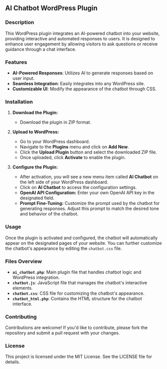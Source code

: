 
## AI Chatbot WordPress Plugin

### Description

This WordPress plugin integrates an AI-powered chatbot into your website, providing interactive and automated responses to users. It is designed to enhance user engagement by allowing visitors to ask questions or receive guidance through a chat interface.

### Features

- **AI-Powered Responses**: Utilizes AI to generate responses based on user input.
- **Seamless Integration**: Easily integrates into any WordPress site.
- **Customizable UI**: Modify the appearance of the chatbot through CSS.

### Installation

1. **Download the Plugin:**
   - Download the plugin in ZIP format.

2. **Upload to WordPress:**
   - Go to your WordPress dashboard.
   - Navigate to the **Plugins** menu and click on **Add New**.
   - Click the **Upload Plugin** button and select the downloaded ZIP file.
   - Once uploaded, click **Activate** to enable the plugin.

3. **Configure the Plugin:**
   - After activation, you will see a new menu item called **AI Chatbot** on the left side of your WordPress dashboard.
   - Click on **AI Chatbot** to access the configuration settings.
   - **OpenAI API Configuration:** Enter your own OpenAI API key in the designated field.
   - **Prompt Fine-Tuning:** Customize the prompt used by the chatbot for generating responses. Adjust this prompt to match the desired tone and behavior of the chatbot.

### Usage

Once the plugin is activated and configured, the chatbot will automatically appear on the designated pages of your website. You can further customize the chatbot's appearance by editing the `chatbot.css` file.

### Files Overview

- **`ai_chatbot.php`**: Main plugin file that handles chatbot logic and WordPress integration.
- **`chatbot.js`**: JavaScript file that manages the chatbot's interactive elements.
- **`chatbot.css`**: CSS file for customizing the chatbot's appearance.
- **`chatbot_html.php`**: Contains the HTML structure for the chatbot interface.

### Contributing

Contributions are welcome! If you'd like to contribute, please fork the repository and submit a pull request with your changes.

### License

This project is licensed under the MIT License. See the LICENSE file for details.

